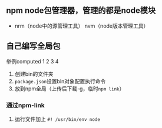 ## npm node包管理器，管理的都是node模块
- nrm（node中的源管理工具） nvm（node版本管理工具）

## 自己编写全局包
举例computed 1 2 3 4
1. 创建bin的文件夹
2. `package.json`设置bin对象配置执行命令
3. 放到npm全局（上传后下载-g，临时`npm link`）
### 通过npm-link
1. 运行文件加上 `#! /usr/bin/env node`